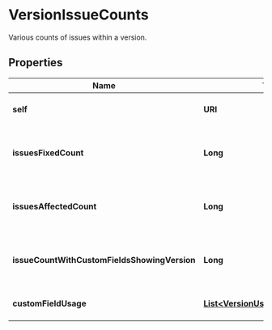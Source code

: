 

# VersionIssueCounts

Various counts of issues within a version.

## Properties

Name | Type | Description | Notes
------------ | ------------- | ------------- | -------------
**self** | **URI** | The URL of these count details. |  [optional] [readonly]
**issuesFixedCount** | **Long** | Count of issues where the &#x60;fixVersion&#x60; is set to the version. |  [optional] [readonly]
**issuesAffectedCount** | **Long** | Count of issues where the &#x60;affectedVersion&#x60; is set to the version. |  [optional] [readonly]
**issueCountWithCustomFieldsShowingVersion** | **Long** | Count of issues where a version custom field is set to the version. |  [optional] [readonly]
**customFieldUsage** | [**List&lt;VersionUsageInCustomField&gt;**](VersionUsageInCustomField.md) | List of custom fields using the version. |  [optional] [readonly]



